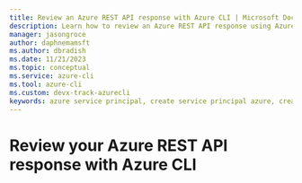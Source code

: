 ```yaml
---
title: Review an Azure REST API response with Azure CLI | Microsoft Docs
description: Learn how to review an Azure REST API response using Azure Command Line Interface (CLI).
manager: jasongroce
author: daphnemamsft
ms.author: dbradish
ms.date: 11/21/2023
ms.topic: conceptual
ms.service: azure-cli
ms.tool: azure-cli
ms.custom: devx-track-azurecli
keywords: azure service principal, create service principal azure, create service principal azure cli
---
```


# Review your Azure REST API response with Azure CLI

